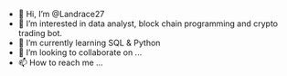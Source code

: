 - 👋 Hi, I’m @Landrace27
- 👀 I’m interested in data analyst, block chain programming and crypto trading bot.
- 🌱 I’m currently learning SQL & Python
- 💞️ I’m looking to collaborate on ...
- 📫 How to reach me ...

<!---
Landrace27/Landrace27 is a ✨ special ✨ repository because its `README.md` (this file) appears on your GitHub profile.
You can click the Preview link to take a look at your changes.
--->
